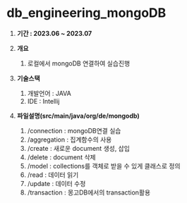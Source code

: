 # db_engineering_mongoDB

1. **기간 : 2023.06 ~ 2023.07** 

3. **개요**
    1. 로컬에서 mongoDB 연결하여 실습진행
  
2. **기술스택**
    1. 개발언어 : JAVA
    2. IDE : Intellij

4. **파일설명(src/main/java/org/de/mongodb)**
    1. /connection : mongoDB연결 실습
    2. /aggregation : 집계함수의 사용
    3. /create : 새로운 document 생성, 삽입
    4. /delete : document 삭제
    5. /model : collections를 객체로 받을 수 있게 클래스로 정의
    6. /read : 데이터 읽기
    7. /update : 데이터 수정
    8. /transaction : 몽고DB에서의 transaction활용
       



